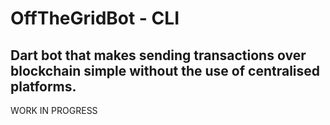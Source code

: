 # OffTheGridBot - CLI

## Dart bot that makes sending transactions over blockchain simple without the use of centralised platforms.

WORK IN PROGRESS
